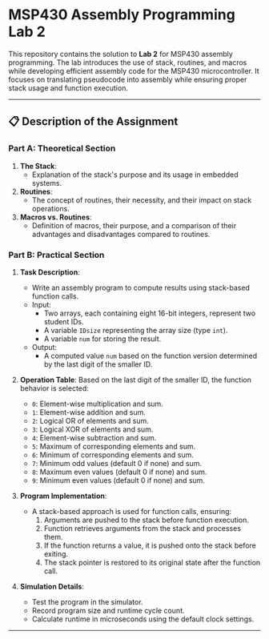 # MSP430 Assembly Programming Lab 2

This repository contains the solution to **Lab 2** for MSP430 assembly programming. The lab introduces the use of stack, routines, and macros while developing efficient assembly code for the MSP430 microcontroller. It focuses on translating pseudocode into assembly while ensuring proper stack usage and function execution.

---

## 📋 Description of the Assignment

### Part A: Theoretical Section
1. **The Stack**:
   - Explanation of the stack's purpose and its usage in embedded systems.
2. **Routines**:
   - The concept of routines, their necessity, and their impact on stack operations.
3. **Macros vs. Routines**:
   - Definition of macros, their purpose, and a comparison of their advantages and disadvantages compared to routines.

### Part B: Practical Section
1. **Task Description**:
   - Write an assembly program to compute results using stack-based function calls.
   - Input:
     - Two arrays, each containing eight 16-bit integers, represent two student IDs.
     - A variable `IDsize` representing the array size (type `int`).
     - A variable `num` for storing the result.
   - Output:
     - A computed value `num` based on the function version determined by the last digit of the smaller ID.

2. **Operation Table**:
   Based on the last digit of the smaller ID, the function behavior is selected:
   - `0`: Element-wise multiplication and sum.
   - `1`: Element-wise addition and sum.
   - `2`: Logical OR of elements and sum.
   - `3`: Logical XOR of elements and sum.
   - `4`: Element-wise subtraction and sum.
   - `5`: Maximum of corresponding elements and sum.
   - `6`: Minimum of corresponding elements and sum.
   - `7`: Minimum odd values (default 0 if none) and sum.
   - `8`: Maximum even values (default 0 if none) and sum.
   - `9`: Minimum even values (default 0 if none) and sum.

3. **Program Implementation**:
   - A stack-based approach is used for function calls, ensuring:
     1. Arguments are pushed to the stack before function execution.
     2. Function retrieves arguments from the stack and processes them.
     3. If the function returns a value, it is pushed onto the stack before exiting.
     4. The stack pointer is restored to its original state after the function call.

4. **Simulation Details**:
   - Test the program in the simulator.
   - Record program size and runtime cycle count.
   - Calculate runtime in microseconds using the default clock settings.

---
